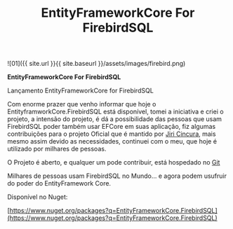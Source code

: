 ﻿---
title: "EntityFrameworkCore For FirebirdSQL"
comments: true
excerpt_separator: "Ler mais"
categories:
  - Provider
tags:
  - CSharp
  - NetStandard
  - EntityFrameworkCore
---

![01]({{ site.url }}{{ site.baseurl }}/assets/images/firebird.png)

**EntityFrameworkCore For FirebirdSQL**

Lançamento EntityFrameworkCore for FirebirdSQL

Com enorme prazer que venho informar que hoje o EntityframworkCore.FirebirdSQL está disponível, tomei a iniciativa e criei o projeto, a intensão do projeto, é dá a possibilidade
das pessoas que usam FirebirdSQL poder também usar EFCore em suas aplicação, fiz algumas contribuições para o projeto Oficial que é mantido por [Jiri Cincura](https://www.tabsoverspaces.com/233653-preview-of-entity-framework-core-2-0-support-for-firebird-and-firebirdclient-6-0/), mais mesmo assim
devido as necessidades, continuei com o meu, que hoje é utilizado por milhares de pessoas.

O Projeto é aberto, e qualquer um pode contribuir, está hospedado no [Git](https://github.com/ralmsdeveloper/EntityFrameworkCore.FirebirdSQL)

Milhares de pessoas usam FirebirdSQL no Mundo… e agora podem usufruir do poder do EntityFramework Core.

Disponível no Nuget:

[https://www.nuget.org/packages?q=EntityFrameworkCore.FirebirdSQL](https://www.nuget.org/packages?q=EntityFrameworkCore.FirebirdSQL)

